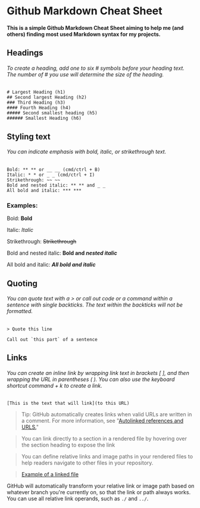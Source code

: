 # Github Markdown Cheat Sheet
#### This is a simple Github Markdown Cheat Sheet aiming to help me (and others) finding most used Markdown syntax for my projects.


## Headings
###### To create a heading, add one to six # symbols before your heading text. The number of # you use will determine the size of the heading.

```
# Largest Heading (h1)
## Second largest Heading (h2)
### Third Heading (h3)
#### Fourth Heading (h4)
##### Second smallest heading (h5)
###### Smallest Heading (h6)
```


## Styling text
###### You can indicate emphasis with bold, italic, or strikethrough text.

```
Bold: ** ** or __ __ (cmd/ctrl + B)
Italic: * * or _ _ (cmd/ctrl + I) 
Strikethrough: ~~ ~~
Bold and nested italic: ** ** and _ _
All bold and italic: *** ***
```

### Examples:

Bold: **Bold**

Italic: *Italic*

Strikethrough: ~~Strikethrough~~

Bold and nested italic: **Bold and _nested italic_**

All bold and italic: ***All bold and italic***


## Quoting
###### You can quote text with a \> or call out code or a command within a sentence with single backticks. The text within the backticks will not be formatted.

```
> Quote this line

Call out `this part` of a sentence
```


## Links
###### You can create an inline link by wrapping link text in brackets [ ], and then wrapping the URL in parentheses ( ). You can also use the keyboard shortcut command + k to create a link.

```
[This is the text that will link](to this URL)
```

> Tip: GitHub automatically creates links when valid URLs are written in a comment. For more information, see "[Autolinked references and URLS.](https://help.github.com/en/articles/autolinked-references-and-urls)"

> You can link directly to a section in a rendered file by hovering over the section heading to expose the link

> You can define relative links and image paths in your rendered files to help readers navigate to other files in your repository.

> [Example of a linked file](linked-file.txt)

GitHub will automatically transform your relative link or image path based on whatever branch you're currently on, so that the link or path always works. You can use all relative link operands, such as `./` and `../`.